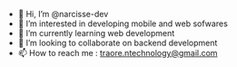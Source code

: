 - 👋 Hi, I’m @narcisse-dev
- 👀 I’m interested in developing mobile and web sofwares
- 🌱 I’m currently learning web development
- 💞️ I’m looking to collaborate on backend development
- 📫 How to reach me : traore.ntechnology@gmail.com

<!---
narcisse-dev/narcisse-dev is a ✨ special ✨ repository because its `README.md` (this file) appears on your GitHub profile.
You can click the Preview link to take a look at your changes.
--->
